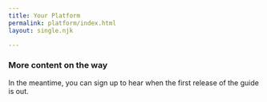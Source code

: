 ```yaml
---
title: Your Platform
permalink: platform/index.html
layout: single.njk

---
```

### More content on the way

In the meantime, you can sign up to hear when the first release of the guide is out.

<!-- https://www.blog.google/topics/google-cloud/why-building-environmentally-responsible-cloud-matters/

> Some projections have data centers consuming as much as 13 percent of the world’s electricity by 2030.
http://www.mdpi.com/2078-1547/6/1/117/htm


<!--  entertaining idea

http://nms.lcs.mit.edu/papers/sigcomm372-aqureshi.pdf
http://energy.mit.edu/

-->



<!-- http://www.datacenterknowledge.com/archives/2016/05/11/akamai-pledges-to-source-renewable-energy-for-data-centers -->
<!--
> Akamai has well over 200,000 servers running in data centers spread across 126 countries. That’s the kind of distributed system you build if you want to be one of the world’s largest content delivery networks.

> This week, the company announced it wants to get to a point where at least half of that infrastructure is powered by renewable energy. It has given itself four years to get there.


http://www.clickclean.org/ -->

